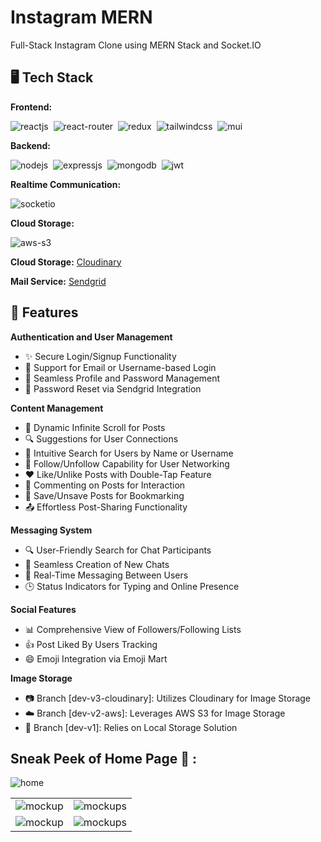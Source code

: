 # Instagram MERN
Full-Stack Instagram Clone using MERN Stack and Socket.IO


## 🖥️ Tech Stack
**Frontend:**

![reactjs](https://img.shields.io/badge/React-20232A?style=for-the-badge&logo=react&logoColor=61DAFB)&nbsp;
![react-router](https://img.shields.io/badge/React_Router-CA4245?style=for-the-badge&logo=react-router&logoColor=white)&nbsp;
![redux](https://img.shields.io/badge/Redux-593D88?style=for-the-badge&logo=redux&logoColor=white)&nbsp;
![tailwindcss](https://img.shields.io/badge/Tailwind_CSS-38B2AC?style=for-the-badge&logo=tailwind-css&logoColor=white)&nbsp;
![mui](https://img.shields.io/badge/Material--UI-0081CB?style=for-the-badge&logo=material-ui&logoColor=white)&nbsp;

**Backend:**

![nodejs](https://img.shields.io/badge/Node.js-43853D?style=for-the-badge&logo=node.js&logoColor=white)&nbsp;
![expressjs](https://img.shields.io/badge/Express.js-000000?style=for-the-badge&logo=express&logoColor=white)&nbsp;
![mongodb](https://img.shields.io/badge/MongoDB-4EA94B?style=for-the-badge&logo=mongodb&logoColor=white)&nbsp;
![jwt](	https://img.shields.io/badge/JWT-000000?style=for-the-badge&logo=JSON%20web%20tokens&logoColor=white)&nbsp;

**Realtime Communication:**

![socketio](https://img.shields.io/badge/Socket.io-010101?&style=for-the-badge&logo=Socket.io&logoColor=white)

**Cloud Storage:**

![aws-s3](https://img.shields.io/badge/Amazon_AWS-FF9900?style=for-the-badge&logo=amazonaws&logoColor=white)

**Cloud Storage:** [Cloudinary](https://cloudinary.com/)

**Mail Service:** [Sendgrid](https://sendgrid.com/)

## 🚀 Features
**Authentication and User Management**
- ✨ Secure Login/Signup Functionality
- 🚪 Support for Email or Username-based Login
- 🔐 Seamless Profile and Password Management
- 🔄 Password Reset via Sendgrid Integration

**Content Management**
- 📜 Dynamic Infinite Scroll for Posts
- 🔍 Suggestions for User Connections
- 🔎 Intuitive Search for Users by Name or Username
- 🔗 Follow/Unfollow Capability for User Networking
- ❤️ Like/Unlike Posts with Double-Tap Feature
- 💬 Commenting on Posts for Interaction
- 📌 Save/Unsave Posts for Bookmarking
- 📤 Effortless Post-Sharing Functionality

**Messaging System**
- 🔍 User-Friendly Search for Chat Participants
- 📝 Seamless Creation of New Chats
- 💬 Real-Time Messaging Between Users
- 🕒 Status Indicators for Typing and Online Presence

**Social Features**
- 📊 Comprehensive View of Followers/Following Lists
- 👍 Post Liked By Users Tracking
- 😄 Emoji Integration via Emoji Mart

**Image Storage**
- 📷 Branch [dev-v3-cloudinary]: Utilizes Cloudinary for Image Storage
- ☁️ Branch [dev-v2-aws]: Leverages AWS S3 for Image Storage
- 💾 Branch [dev-v1]: Relies on Local Storage Solution

## Sneak Peek of Home Page 🙈 :
![home](https://user-images.githubusercontent.com/64949957/159116089-cfc2b4c5-dc7d-4d4b-a0c8-668f89ce5412.png)

<table>
  <tr>
    <td><img src="https://user-images.githubusercontent.com/64949957/159116105-15b9425c-1fec-4a52-84ba-cf97eef93891.png" alt="mockup" /></td>
    <td><img src="https://user-images.githubusercontent.com/64949957/159116112-1c7dec3e-0f3a-45a8-83d3-6d6b9ee1d5de.png" alt="mockups" /></td>
  </tr>
  <tr>
    <td><img src="https://user-images.githubusercontent.com/64949957/159116115-46f15626-372d-4349-8ef4-a04a70600dcc.png" alt="mockup" /></td>
    <td><img src="https://user-images.githubusercontent.com/64949957/159116118-ac3d261b-eb50-4a7b-a8e6-cd1a0f5720de.png" alt="mockups" /></td>
  </tr>
</table>

